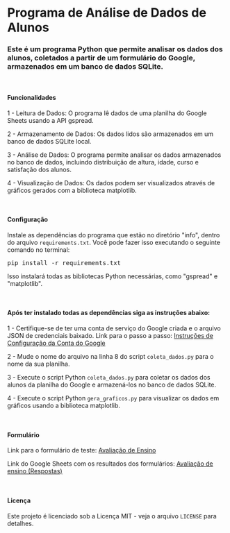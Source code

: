 <h1>Programa de Análise de Dados de Alunos</h1>
<h3>Este é um programa Python que permite analisar os dados dos alunos, coletados a partir de um formulário do Google, armazenados em um banco de dados SQLite.</h3>
<br>
<h4>Funcionalidades</h4>
<p>1 - Leitura de Dados: O programa lê dados de uma planilha do Google Sheets usando a API gspread.</p>
<p>2 - Armazenamento de Dados: Os dados lidos são armazenados em um banco de dados SQLite local.</p>
<p>3 - Análise de Dados: O programa permite analisar os dados armazenados no banco de dados, incluindo distribuição de altura, idade, curso e satisfação dos alunos.</p>
<p>4 - Visualização de Dados: Os dados podem ser visualizados através de gráficos gerados com a biblioteca matplotlib.</p>
<br>
<h4>Configuração</h4>
<p>Instale as dependências do programa que estão no diretório "info", dentro do arquivo <code>requirements.txt</code>. Você pode fazer isso executando o seguinte comando no terminal:</p>
<pre>pip install -r requirements.txt</pre>
<p>Isso instalará todas as bibliotecas Python necessárias, como "gspread" e "matplotlib".</p>
<br>
<h4>Após ter instalado todas as dependências siga as instruções abaixo:</h4>
<p>1 - Certifique-se de ter uma conta de serviço do Google criada e o arquivo JSON de credenciais baixado. Link para o passo a passo: <a href="https://docs.gspread.org/en/latest/oauth2.html">Instruções de Configuração da Conta do Google</a></p>
<p>2 - Mude o nome do arquivo na linha 8 do script <code>coleta_dados.py</code> para o nome da sua planilha.</p>
<p>3 - Execute o script Python <code>coleta_dados.py</code> para coletar os dados dos alunos da planilha do Google e armazená-los no banco de dados SQLite.</p>
<p>4 - Execute o script Python <code>gera_graficos.py</code> para visualizar os dados em gráficos usando a biblioteca matplotlib.</p>
<br>
<h4>Formulário</h4>
<p>Link para o formulário de teste: <a href="https://docs.google.com/forms/d/e/1FAIpQLSeOjvzpRUKEItgwS2i1BmJlJ4h9k0wtl8Bws-PRrYwt6aqoSA/viewform?usp=sf_link">Avaliação de Ensino</a></p>
<p>Link do Google Sheets com os resultados dos formulários:  <a href="https://docs.google.com/spreadsheets/d/1Altyu6NEUdBXaYQ-eLkNohQWsARg00lMAn8yc-8dVRc/edit?usp=sharing">Avaliação de ensino (Respostas)</a></p>
<br>
<h4>Licença</h4>
<p>Este projeto é licenciado sob a Licença MIT - veja o arquivo <code>LICENSE</code> para detalhes.</p>
